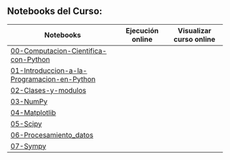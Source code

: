## Notebooks del Curso:

|Notebooks | Ejecución online| Visualizar curso online|
|----------|-----------------|------------------------|
|[00-Computacion-Cientifica-con-Python](https://github.com/NachusS/Curso-Python-para-Matematicos-Nivel-Intermedio/blob/main/notebooks/00-Computacion-Cientifica-con-Python.ipynb)| ||
|[01-Introduccion-a-la-Programacion-en-Python](https://github.com/NachusS/Curso-Python-para-Matematicos-Nivel-Intermedio/blob/main/notebooks/01-Introduccion-a-la-Programacion-en-Python.ipynb)|||
|[02-Clases-y-modulos](https://github.com/NachusS/Curso-Python-para-Matematicos-Nivel-Intermedio/blob/main/notebooks/02-Clases-y-modulos.ipynb)|||
|[03-NumPy](https://github.com/NachusS/Curso-Python-para-Matematicos-Nivel-Intermedio/blob/main/notebooks/03-NumPy.ipynb)|||
|[04-Matplotlib](https://github.com/NachusS/Curso-Python-para-Matematicos-Nivel-Intermedio/blob/main/notebooks/04-Matplotlib.ipynb)|||
|[05-Scipy](https://github.com/NachusS/Curso-Python-para-Matematicos-Nivel-Intermedio/blob/main/notebooks/05-Scipy.ipynb)|||
|[06-Procesamiento_datos](https://github.com/NachusS/Curso-Python-para-Matematicos-Nivel-Intermedio/blob/main/notebooks/06-Procesamiento_datos.ipynb)|||
|[07-Sympy](https://github.com/NachusS/Curso-Python-para-Matematicos-Nivel-Intermedio/blob/main/notebooks/07-Sympy.ipynb)|||

